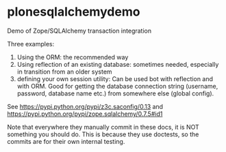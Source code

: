 # plonesqlalchemydemo
Demo of Zope/SQLAlchemy transaction integration 

Three examples:

1) Using the ORM: the recommended way
2) Using reflection of an existing database: sometimes needed, especially in transition from an older system
3) defining your own session utility: Can be used bot with reflection and with ORM. Good for getting the database connection string (username, password, database name etc.) from somewhere else (global config).

See https://pypi.python.org/pypi/z3c.saconfig/0.13
and
https://pypi.python.org/pypi/zope.sqlalchemy/0.7.5#id1

Note that everywhere they manually commit in these docs, it is NOT something you should do. This is because they use doctests, so the commits are for their own internal testing.

